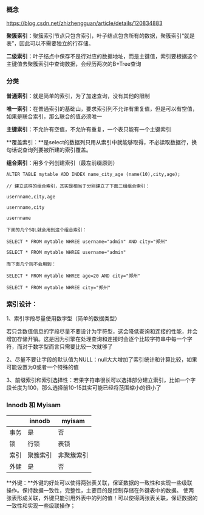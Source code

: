 ### 概念

https://blog.csdn.net/zhizhengguan/article/details/120834883

**聚簇索引**：聚簇索引节点只包含索引，叶子结点包含所有的数据，聚簇索引“就是表”，因此可以不需要独立的行存储。

**二级索引**：叶子结点中保存不是行对应的数据地址，而是主键值，索引要根据这个主键值去聚簇索引中查询数据，会经历两次的B+Tree查询

### 分类

**普通索引**：就是简单的索引，为了加速查询，没有其他的限制

**唯一索引**：在普通索引的基础山，要求索引列不允许有重复值，但是可以有空值，如果是联合索引，那么联合的值必须唯一

**主键索引**：不允许有空值，不允许有重复，一个表只能有一个主键索引

**覆盖索引：**是select的数据列只用从索引中就能够取得，不必读取数据行，换句话说查询列要被所建的索引覆盖。

**组合索引**：用多个列创建索引（最左前缀原则）

```mysql
ALTER TABLE mytable ADD INDEX name_city_age (name(10),city,age);

// 建立这样的组合索引，其实是相当于分别建立了下面三组组合索引：

usernname,city,age

usernname,city

usernname

下面的几个SQL就会用到这个组合索引：

SELECT * FROM mytable WHREE username="admin" AND city="郑州"

SELECT * FROM mytable WHREE username="admin"

而下面几个则不会用到：

SELECT * FROM mytable WHREE age=20 AND city="郑州"

SELECT * FROM mytable WHREE city="郑州"
```



### **索引设计：**

1、索引字段尽量使用数字型（简单的数据类型）

若只含数值信息的字段尽量不要设计为字符型，这会降低查询和连接的性能，并会增加存储开销。这是因为引擎在处理查询和连接时会逐个比较字符串中每一个字符，而对于数字型而言只需要比较一次就够了

2、尽量不要让字段的默认值为NULL：null大大增加了索引统计和计算比较，如果可能设置为0或者一个特殊的值

3、前缀索引和索引选择性：若果字符串很长可以选择部分建立索引，比如一个字段长度为100，那么选择前10-15其实可能已经将范围缩小的很小了



### Innodb 和 Myisam

|      | innodb   | myisam     |
| ---- | -------- | ---------- |
| 事务 | 是       | 否         |
| 锁   | 行锁     | 表锁       |
| 索引 | 聚簇索引 | 非聚簇索引 |
| 外健 | 是       | 否         |

**外键：**外键的好处可以使得两张表关联，保证数据的一致性和实现一些级联操作。保持数据一致性，完整性，主要目的是控制存储在外键表中的数据。 使两张表形成关联，外键只能引用外表中的列的值！可以使得两张表关联，保证数据的一致性和实现一些级联操作；



